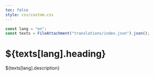 ```yaml
---
toc: false
style: css/custom.css
---
```


```js
const lang = "en";
const texts = FileAttachment("translations/index.json").json();
```

# ${texts[lang].heading}

${texts[lang].description}
